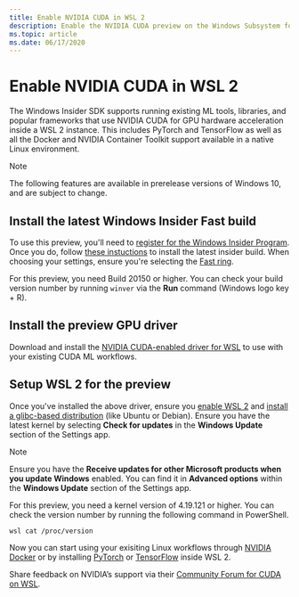 ```yaml
---
title: Enable NVIDIA CUDA in WSL 2
description: Enable the NVIDIA CUDA preview on the Windows Subsystem for Linux
ms.topic: article
ms.date: 06/17/2020
---
```


# Enable NVIDIA CUDA in WSL 2

The Windows Insider SDK supports running existing ML tools, libraries, and popular frameworks that use NVIDIA CUDA for GPU hardware acceleration inside a WSL 2 instance. This includes PyTorch and TensorFlow as well as all the Docker and NVIDIA Container Toolkit support available in a native Linux environment. 

> [!NOTE]
> The following features are available in prerelease versions of Windows 10, and are subject to change.

## Install the latest Windows Insider Fast build 

To use this preview, you'll need to [register for the Windows Insider Program](https://insider.windows.com/getting-started/#register). Once you do, follow [these instuctions](https://insider.windows.com/en-us/getting-started/#install) to install the latest insider build. When choosing your settings, ensure you're selecting the [Fast ring](https://docs.microsoft.com/windows-insider/flight-hub/#active-development-builds-of-windows-10). 

For this preview, you need Build 20150 or higher. You can check your build version number by running `winver` via the **Run** command (Windows logo key + R).

## Install the preview GPU driver 

Download and install the [NVIDIA CUDA-enabled driver for WSL](https://developer.nvidia.com/cuda/wsl) to use with your existing CUDA ML workflows. 

## Setup WSL 2 for the preview 

Once you've installed the above driver, ensure you [enable WSL 2](https://docs.microsoft.com/windows/wsl/install-win10) and [install a glibc-based distribution](https://docs.microsoft.com/windows/wsl/install-win10#install-your-linux-distribution-of-choice) (like Ubuntu or Debian). Ensure you have the latest kernel by selecting **Check for updates** in the **Windows Update** section of the Settings app. 

> [!NOTE]
> Ensure you have the **Receive updates for other Microsoft products when you update Windows** enabled. You can find it in **Advanced options** within the **Windows Update** section of the Settings app. 

For this preview, you need a kernel version of 4.19.121 or higher. You can check the version number by running the following command in PowerShell. 

```
wsl cat /proc/version
```

Now you can start using your exisiting Linux workflows through [NVIDIA Docker](https://github.com/NVIDIA/nvidia-docker) or by installing [PyTorch](https://pytorch.org/get-started/locally/) or [TensorFlow](https://www.tensorflow.org/install/gpu) inside WSL 2.

Share feedback on NVIDIA’s support via their [Community Forum for CUDA on WSL](https://forums.developer.nvidia.com/c/accelerated-computing/cuda/cuda-on-windows-subsystem-for-linux-wsl-2/303).
